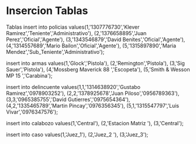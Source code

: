 # Insercion Tablas
Tablas
insert into policias values(1,'1307776730','Klever Ramirez','Teniente','Administrativo'),
(2,'1376658895','Juan Perez','Oficial','Agente'),
(3,'1343546879','David Benites','Oficial','Agente'),
(4,'1314557689','Mario Bailon','Oficial','Agente'),
(5,'1315897890','Maria Mendez','Sub_Teniente','Administrativo');


insert into armas values(1,'Glock','Pistola'),
(2,'Remington','Pistola'),
(3,'Sig Sauer','Pistola'),
(4,'Mossberg Maverick 88 ','Escopeta'),
(5,'Smith & Wesson MP 15 ','Carabina');


insert into delincuente values(1,1,'1314638920','Gustabo Ramirez','0978903252'),
(2,2,'1378925678','Juan Piloso','0956789363'),
(3,3,'0965385755','David Gutierres','0975654364'),
(4,2,'1335465789','Martin Pincay','0976356345'),
(5,1,'1315547797','Luis Vivar','0976347576');


insert into calabozo values(1,'Central'),
(2,'Estacion Matriz '),
(3,'Central');

insert into caso values(1,'Juez_1'),
(2,'Juez_2 '),
(3,'Juez_3');
